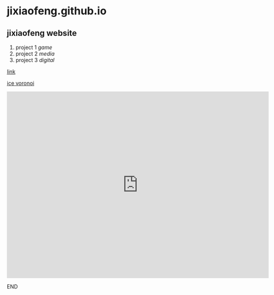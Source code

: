 
# jixiaofeng.github.io
## jixiaofeng website

1. project 1 *game*
2. project 2 *media*
3. project 3 *digital*

[link](https://editor.p5js.org/kachakacha/full/7abchp3N0)

[ice voronoi](https://editor.p5js.org/kachakacha/full/7abchp3N0)

<iframe src="https://editor.p5js.org/kachakacha/full/7abchp3N0" width="700px" height="500px" frameborder="0" scrolling="no"> </iframe>

END
